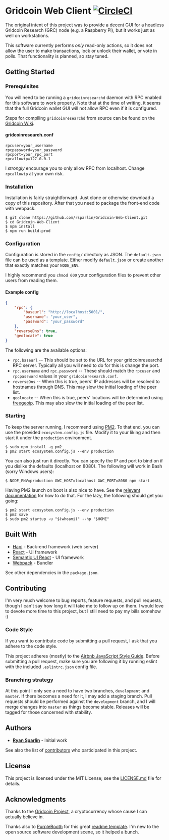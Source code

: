 # Gridcoin Web Client [![CircleCI](https://circleci.com/gh/rsparlin/Gridcoin-Web-Client.svg?style=svg)](https://circleci.com/gh/rsparlin/Gridcoin-Web-Client)

The original intent of this project was to provide a decent GUI for a headless Gridcoin Research (GRC) node (e.g. a Raspberry Pi), but it works just as well on workstations.

This software currently performs _only_ read-only actions, so it does not allow the user to make transactions, lock or unlock their wallet, or vote in polls. That functionality is planned, so stay tuned.

## Getting Started

### Prerequisites

You will need to be running a `gridcoinresearchd` daemon with RPC enabled for this software to work properly. Note that at the time of writing, it seems that the full Gridcoin wallet GUI will not allow RPC even if it is configured.

Steps for compiling `gridcoinresearchd` from source can be found on the [Gridcoin Wiki](http://wiki.gridcoin.us/Linux_guide#Build_Gridcoin_Daemon).

#### gridcoinresearch.conf

```
rpcuser=your_username
rpcpassword=your_password
rpcport=your_rpc_port
rpcallowip=127.0.0.1
```

I _strongly_ encourage you to only allow RPC from localhost. Change `rpcallowip` at your own risk.

### Installation

Installation is fairly straightforward. Just clone or otherwise download a copy of this repository. After that you need to package the front-end code with webpack.

```
$ git clone https://github.com/rsparlin/Gridcoin-Web-Client.git
$ cd Gridcoin-Web-Client
$ npm install
$ npm run build-prod
```

### Configuration

Configuration is stored in the `config/` directory as JSON. The `default.json` file can be used as a template. Either modify `default.json` or create another that exactly matches your `NODE_ENV`.

I highly recommend you `chmod 600` your configuration files to prevent other users from reading them.

#### Example config

```json
{
	"rpc": {
		"baseurl": "http://localhost:5001/",
		"username": "your_user",
		"password": "your_password"
	},
	"reverseDns": true,
	"geolocate": true
}
```

The following are the available options:

- `rpc.baseurl` -- This should be set to the URL for your gridcoinresearchd RPC server. Typically all you will need to do for this is change the port.
- `rpc.username` and `rpc.password` -- These should match the `rpcuser` and `rpcpassword` values in your `gridcoinresearch.conf`.
- `reverseDns` -- When this is true, peers' IP addresses will be resolved to hostnames through DNS. This may slow the initial loading of the peer list.
- `geolocate` -- When this is true, peers' locations will be determined using [freegeoip](https://freegeoip.net/). This may also slow the initial loading of the peer list.

### Starting

To keep the server running, I recommend using [PM2](http://pm2.keymetrics.io/). To that end, you can use the provided `ecosystem.config.js` file. Modify it to your liking and then start it under the `production` environment.

```
$ sudo npm install -g pm2
$ pm2 start ecosystem.config.js --env production
```

You can also just run it directly. You can specify the IP and port to bind on if you dislike the defaults (localhost on 8080). The following will work in Bash (sorry Windows users):

```
$ NODE_ENV=production GWC_HOST=localhost GWC_PORT=8080 npm start
```

Having PM2 launch on boot is also nice to have. See the [relevant documentation](http://pm2.keymetrics.io/docs/usage/startup/) for how to do that. For the lazy, the following should get you going:

```
$ pm2 start ecosystem.config.js --env production
$ pm2 save
$ sudo pm2 startup -u "$(whoami)" --hp "$HOME"
```

## Built With

* [Hapi](https://hapijs.com/) - Back-end framework (web server)
* [React](https://reactjs.org/) - UI framework
* [Semantic UI React](https://react.semantic-ui.com) - UI framework
* [Webpack](https://webpack.js.org/) - Bundler

See other dependencies in the `package.json`.

## Contributing

I'm very much welcome to bug reports, feature requests, and pull requests, though I can't say how long it will take me to follow up on them. I would love to devote more time to this project, but I still need to pay my bills somehow :)


### Code Style

If you want to contribute code by submitting a pull request, I ask that you adhere to the code style.

This project adheres (mostly) to the [Airbnb JavaScript Style Guide](https://github.com/airbnb/javascript). Before submitting a pull request, make sure you are following it by running eslint with the included `.eslintrc.json` config file.

### Branching strategy

At this point I only see a need to have two branches, `development` and `master`. If there becomes a need for it, I may add a staging branch. Pull requests should be performed against the `development` branch, and I will merge changes into `master` as things become stable. Releases will be tagged for those concerned with stability.

## Authors

* [**Ryan Sparlin**](https://github.com/rsparlin) - Initial work

See also the list of [contributors](https://github.com/rsparlin/Gridcoin-Web-Client/contributors) who participated in this project.

## License

This project is licensed under the MIT License; see the [LICENSE.md](LICENSE.md) file for details.

## Acknowledgments

Thanks to the [Gridcoin Project](https://www.gridcoin.us/), a cryptocurrency whose cause I can actually believe in.

Thanks also to [PurpleBooth](https://github.com/PurpleBooth) for this great [readme template](https://gist.github.com/PurpleBooth/109311bb0361f32d87a2). I'm new to the open source software development scene, so it helped a bunch.
